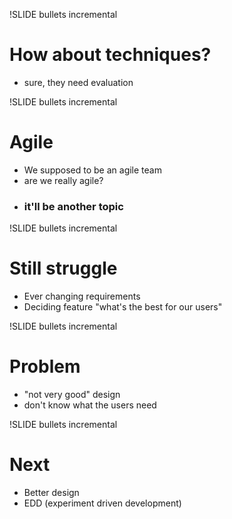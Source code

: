!SLIDE bullets incremental
# How about techniques?
* sure, they need evaluation

!SLIDE bullets incremental
# Agile
* We supposed to be an agile team
* are we really agile?
* ### it'll be another topic

!SLIDE bullets incremental
# Still struggle
* Ever changing requirements
* Deciding feature "what's the best for our users"

!SLIDE bullets incremental
# Problem
* "not very good" design
* don't know what the users need

!SLIDE bullets incremental
# Next
* Better design
* EDD (experiment driven development)
